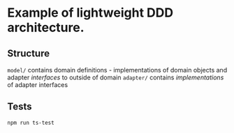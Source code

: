 # Example of lightweight DDD architecture.


## Structure
`model/` contains domain definitions - implementations of domain objects and adapter *interfaces* to outside of domain
`adapter/` contains *implementations* of adapter interfaces 

## Tests
`npm run ts-test`
